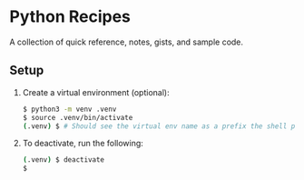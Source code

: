 # Python Recipes

A collection of quick reference, notes, gists, and sample code.

## Setup

1. Create a virtual environment (optional):

   ```bash
   $ python3 -m venv .venv
   $ source .venv/bin/activate
   (.venv) $ # Should see the virtual env name as a prefix the shell prompt
   ```

1. To deactivate, run the following:

   ```bash
   (.venv) $ deactivate
   $
   ```
